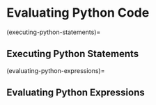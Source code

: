 # Evaluating Python Code

(executing-python-statements)=
## Executing Python Statements

(evaluating-python-expressions)=
## Evaluating Python Expressions